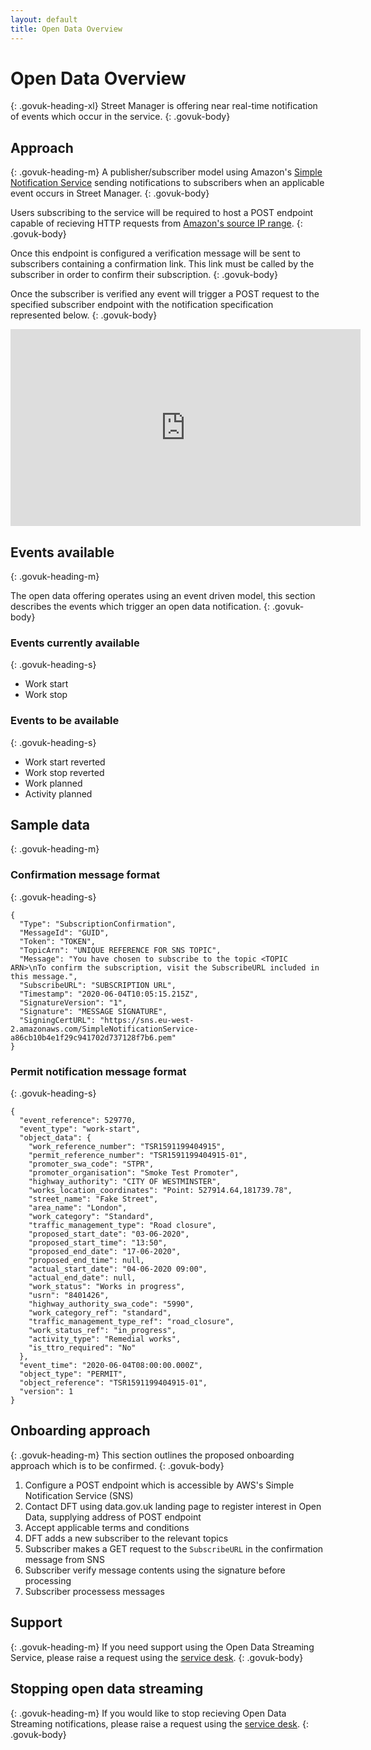 ```yaml
---
layout: default
title: Open Data Overview
---
```

# Open Data Overview
{: .govuk-heading-xl}
Street Manager is offering near real-time notification of events which occur in the service.
{: .govuk-body}

## Approach
{: .govuk-heading-m}
A publisher/subscriber model using Amazon's [Simple Notification Service](https://aws.amazon.com/sns/?whats-new-cards.sort-by=item.additionalFields.postDateTime&whats-new-cards.sort-order=desc)
sending notifications to subscribers when an applicable event occurs in Street Manager.
{: .govuk-body}

Users subscribing to the service will be required to host a POST endpoint capable of recieving
HTTP requests from [Amazon's source IP range](https://docs.aws.amazon.com/general/latest/gr/aws-ip-ranges.html).
{: .govuk-body}

Once this endpoint is configured a verification message will be sent to subscribers containing a confirmation link.
This link must be called by the subscriber in order to confirm their subscription.
{: .govuk-body}

Once the subscriber is verified any event will trigger a POST request to the specified subscriber endpoint with the
notification specification represented below.
{: .govuk-body}

<iframe width="560" height="315" src="https://www.youtube.com/embed/5ObhfGEQUu0" frameborder="0" allow="accelerometer; autoplay; encrypted-media; gyroscope; picture-in-picture" allowfullscreen></iframe>


## Events available
{: .govuk-heading-m}

The open data offering operates using an event driven model, this section describes the events which trigger an open
data notification.
{: .govuk-body}

### Events currently available
{: .govuk-heading-s}

<ul class="govuk-list">
  <li>Work start</li>
  <li>Work stop</li>
</ul>

### Events to be available
{: .govuk-heading-s}

<ul class="govuk-list">
  <li>Work start reverted</li>
  <li>Work stop reverted</li>
  <li>Work planned</li>
  <li>Activity planned</li>
</ul>

## Sample data
{: .govuk-heading-m}
### Confirmation message format
{: .govuk-heading-s}
```
{
  "Type": "SubscriptionConfirmation",
  "MessageId": "GUID",
  "Token": "TOKEN",
  "TopicArn": "UNIQUE REFERENCE FOR SNS TOPIC",
  "Message": "You have chosen to subscribe to the topic <TOPIC ARN>\nTo confirm the subscription, visit the SubscribeURL included in this message.",
  "SubscribeURL": "SUBSCRIPTION URL",
  "Timestamp": "2020-06-04T10:05:15.215Z",
  "SignatureVersion": "1",
  "Signature": "MESSAGE SIGNATURE",
  "SigningCertURL": "https://sns.eu-west-2.amazonaws.com/SimpleNotificationService-a86cb10b4e1f29c941702d737128f7b6.pem"
}
```

### Permit notification message format
{: .govuk-heading-s}
```
{
  "event_reference": 529770,
  "event_type": "work-start",
  "object_data": {
    "work_reference_number": "TSR1591199404915",
    "permit_reference_number": "TSR1591199404915-01",
    "promoter_swa_code": "STPR",
    "promoter_organisation": "Smoke Test Promoter",
    "highway_authority": "CITY OF WESTMINSTER",
    "works_location_coordinates": "Point: 527914.64,181739.78",
    "street_name": "Fake Street",
    "area_name": "London",
    "work_category": "Standard",
    "traffic_management_type": "Road closure",
    "proposed_start_date": "03-06-2020",
    "proposed_start_time": "13:50",
    "proposed_end_date": "17-06-2020",
    "proposed_end_time": null,
    "actual_start_date": "04-06-2020 09:00",
    "actual_end_date": null,
    "work_status": "Works in progress",
    "usrn": "8401426",
    "highway_authority_swa_code": "5990",
    "work_category_ref": "standard",
    "traffic_management_type_ref": "road_closure",
    "work_status_ref": "in_progress",
    "activity_type": "Remedial works",
    "is_ttro_required": "No"
  },
  "event_time": "2020-06-04T08:00:00.000Z",
  "object_type": "PERMIT",
  "object_reference": "TSR1591199404915-01",
  "version": 1
}
```

## Onboarding approach
{: .govuk-heading-m}
This section outlines the proposed onboarding approach which is to be confirmed.
{: .govuk-body}

<ol class="govuk-list govuk-list--number">
  <li>Configure a POST endpoint which is accessible by AWS's Simple Notification Service (SNS)</li>
  <li>Contact DFT using data.gov.uk landing page to register interest in Open Data, supplying address of POST endpoint</li>
  <li>Accept applicable terms and conditions</li>
  <li>DFT adds a new subscriber to the relevant topics</li>
  <li>Subscriber makes a GET request to the <code>SubscribeURL</code> in the confirmation message from SNS</li>
  <li>Subscriber verify message contents using the signature before processing</li>
  <li>Subscriber processess messages</li>
</ol>


## Support
{: .govuk-heading-m}
If you need support using the Open Data Streaming Service, please raise a request using the [service desk](https://streetmanager.atlassian.net/servicedesk/customer/portal/1).
{: .govuk-body}

## Stopping open data streaming
{: .govuk-heading-m}
If you would like to stop recieving Open Data Streaming notifications, please raise a request using the [service desk](https://streetmanager.atlassian.net/servicedesk/customer/portal/1).
{: .govuk-body}
